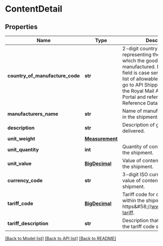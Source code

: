 # ContentDetail

## Properties
Name | Type | Description | Notes
------------ | ------------- | ------------- | -------------
**country_of_manufacture_code** | **str** | 2-digit country ISO code representing the country in which the goods where manufactured. Note that this field is case sensitive. For the list of allowable values, please go to API Shipping V2 page on the Royal Mail API (Developer) Portal and refer to API Shipping Reference Data. | 
**manufacturers_name** | **str** | Name of manufacturer of goods in the shipment. | [optional] 
**description** | **str** | Description of goods being delivered. | [optional] 
**unit_weight** | [**Measurement**](Measurement.md) |  | [optional] 
**unit_quantity** | **int** | Quantity of content items within the shipment. | 
**unit_value** | [**BigDecimal**](BigDecimal.md) | Value of content items within the shipment. | 
**currency_code** | **str** | 3-digit ISO currency code for value of content item within the shipment. | 
**tariff_code** | [**BigDecimal**](BigDecimal.md) | Tariff code for content item within the shipment. See https&amp;#58;//www.gov.uk/trade-tariff. | [optional] 
**tariff_description** | **str** | Description that compliments the tariff code supplied. | [optional] 

[[Back to Model list]](../README.md#documentation-for-models) [[Back to API list]](../README.md#documentation-for-api-endpoints) [[Back to README]](../README.md)

